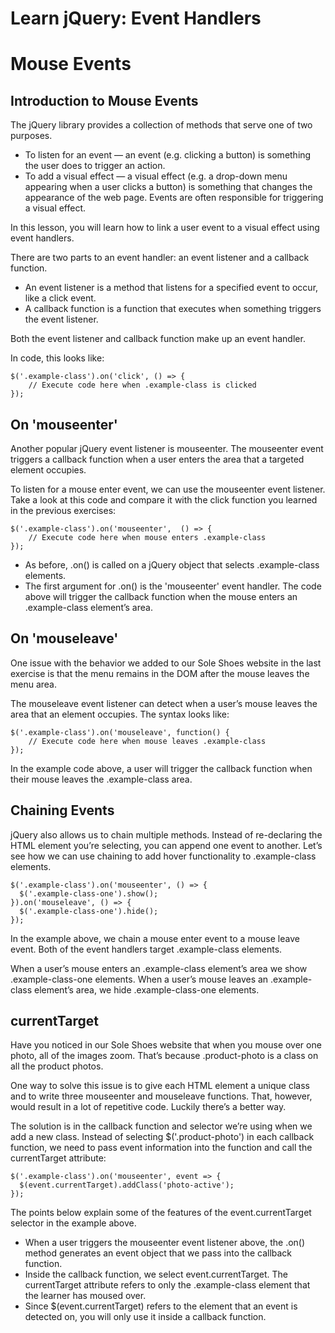# Learn jQuery: Event Handlers
# Mouse Events

## Introduction to Mouse Events
The jQuery library provides a collection of methods that serve one of two purposes.
* To listen for an event — an event (e.g. clicking a button) is something the user does to trigger an action.
* To add a visual effect — a visual effect (e.g. a drop-down menu appearing when a user clicks a button) is something that changes the appearance of the web page. Events are often responsible for triggering a visual effect.

In this lesson, you will learn how to link a user event to a visual effect using event handlers.

There are two parts to an event handler: an event listener and a callback function.
* An event listener is a method that listens for a specified event to occur, like a click event.
* A callback function is a function that executes when something triggers the event listener.

Both the event listener and callback function make up an event handler.

In code, this looks like:
```JS
$('.example-class').on('click', () => {
    // Execute code here when .example-class is clicked
});
```

## On 'mouseenter'
Another popular jQuery event listener is mouseenter. The mouseenter event triggers a callback function when a user enters the area that a targeted element occupies.

To listen for a mouse enter event, we can use the mouseenter event listener. Take a look at this code and compare it with the click function you learned in the previous exercises:
```JS
$('.example-class').on('mouseenter',  () => {
    // Execute code here when mouse enters .example-class
});
```

* As before, .on() is called on a jQuery object that selects .example-class elements.
* The first argument for .on() is the 'mouseenter' event handler. The code above will trigger the callback function when the mouse enters an .example-class element’s area.

## On 'mouseleave'
One issue with the behavior we added to our Sole Shoes website in the last exercise is that the menu remains in the DOM after the mouse leaves the menu area.

The mouseleave event listener can detect when a user’s mouse leaves the area that an element occupies. The syntax looks like:
```JS
$('.example-class').on('mouseleave', function() {
    // Execute code here when mouse leaves .example-class
});
```

In the example code above, a user will trigger the callback function when their mouse leaves the .example-class area.

## Chaining Events
jQuery also allows us to chain multiple methods. Instead of re-declaring the HTML element you’re selecting, you can append one event to another. Let’s see how we can use chaining to add hover functionality to .example-class elements.
```JS
$('.example-class').on('mouseenter', () => {
  $('.example-class-one').show();
}).on('mouseleave', () => {
  $('.example-class-one').hide();
});
```

In the example above, we chain a mouse enter event to a mouse leave event. Both of the event handlers target .example-class elements.

When a user’s mouse enters an .example-class element’s area we show .example-class-one elements. When a user’s mouse leaves an .example-class element’s area, we hide .example-class-one elements.

## currentTarget
Have you noticed in our Sole Shoes website that when you mouse over one photo, all of the images zoom. That’s because .product-photo is a class on all the product photos.

One way to solve this issue is to give each HTML element a unique class and to write three mouseenter and mouseleave functions. That, however, would result in a lot of repetitive code. Luckily there’s a better way.

The solution is in the callback function and selector we’re using when we add a new class. Instead of selecting $('.product-photo') in each callback function, we need to pass event information into the function and call the currentTarget attribute:
```JS
$('.example-class').on('mouseenter', event => {
  $(event.currentTarget).addClass('photo-active');
});
```

The points below explain some of the features of the event.currentTarget selector in the example above.
* When a user triggers the mouseenter event listener above, the .on() method generates an event object that we pass into the callback function.
* Inside the callback function, we select event.currentTarget. The currentTarget attribute refers to only the .example-class element that the learner has moused over.
* Since $(event.currentTarget) refers to the element that an event is detected on, you will only use it inside a callback function.
